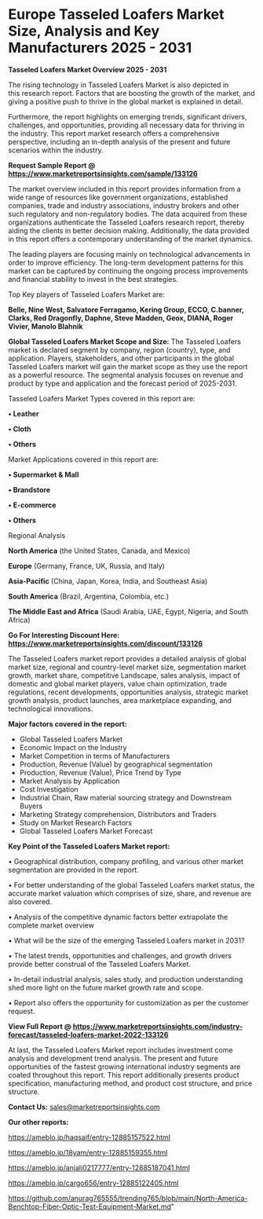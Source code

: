 # Europe Tasseled Loafers Market Size, Analysis and Key Manufacturers 2025 - 2031

<Strong> Tasseled Loafers Market Overview 2025 - 2031</strong>

The rising technology in Tasseled Loafers Market is also depicted in this research report. Factors that are boosting the growth of the market, and giving a positive push to thrive in the global market is explained in detail.

Furthermore, the report highlights on emerging trends, significant drivers, challenges, and opportunities, providing all necessary data for thriving in the industry. This report market research offers a comprehensive perspective, including an in-depth analysis of the present and future scenarios within the industry.

<strong>Request Sample Report @ <a href=https://www.marketreportsinsights.com/sample/133126>https://www.marketreportsinsights.com/sample/133126</a></strong>

The market overview included in this report provides information from a wide range of resources like government organizations, established companies, trade and industry associations, industry brokers and other such regulatory and non-regulatory bodies. The data acquired from these organizations authenticate the Tasseled Loafers research report, thereby aiding the clients in better decision making. Additionally, the data provided in this report offers a contemporary understanding of the market dynamics.

The leading players are focusing mainly on technological advancements in order to improve efficiency. The long-term development patterns for this market can be captured by continuing the ongoing process improvements and financial stability to invest in the best strategies.

Top Key players of Tasseled Loafers Market are:

<strong>Belle, Nine West, Salvatore Ferragamo, Kering Group, ECCO, C.banner, Clarks, Red Dragonfly, Daphne, Steve Madden, Geox, DIANA, Roger Vivier, Manolo Blahnik</strong>

<strong><b>Global Tasseled Loafers Market Scope and Size:</b></strong>
The Tasseled Loafers market is declared segment by company, region (country), type, and application. Players, stakeholders, and other participants in the global Tasseled Loafers market will gain the market scope as they use the report as a powerful resource. The segmental analysis focuses on revenue and product by type and application and the forecast period of 2025-2031.

Tasseled Loafers Market Types covered in this report are:

<strong>• Leather

• Cloth

• Others</strong>

Market Applications covered in this report are:

<strong>• Supermarket & Mall

• Brandstore

• E-commerce

• Others</strong> 

Regional Analysis

<strong>North America</strong> (the United States, Canada, and Mexico)

<strong>Europe</strong> (Germany, France, UK, Russia, and Italy)

<strong>Asia-Pacific</strong> (China, Japan, Korea, India, and Southeast Asia)

<strong>South America</strong> (Brazil, Argentina, Colombia, etc.)

<strong>The Middle East and Africa</strong> (Saudi Arabia, UAE, Egypt, Nigeria, and South Africa)

<strong>Go For Interesting Discount Here: <a href=https://www.marketreportsinsights.com/discount/133126>https://www.marketreportsinsights.com/discount/133126</a></strong>

The Tasseled Loafers market report provides a detailed analysis of global market size, regional and country-level market size, segmentation market growth, market share, competitive Landscape, sales analysis, impact of domestic and global market players, value chain optimization, trade regulations, recent developments, opportunities analysis, strategic market growth analysis, product launches, area marketplace expanding, and technological innovations.

<strong><b>Major factors covered in the report:</b></strong>
<ul>
  <li>Global Tasseled Loafers Market </li>
  <li>Economic Impact on the Industry</li>
  <li>Market Competition in terms of Manufacturers</li>
  <li>Production, Revenue (Value) by geographical segmentation</li>
  <li>Production, Revenue (Value), Price Trend by Type</li>
  <li>Market Analysis by Application</li>
  <li>Cost Investigation</li>
  <li>Industrial Chain, Raw material sourcing strategy and Downstream Buyers</li>
  <li>Marketing Strategy comprehension, Distributors and Traders</li>
  <li>Study on Market Research Factors</li>
  <li>Global Tasseled Loafers Market Forecast</li>
</ul>

<strong><b>Key Point of the Tasseled Loafers Market report:</b></strong>

• Geographical distribution, company profiling, and various other market segmentation are provided in the report.

• For better understanding of the global Tasseled Loafers market status, the accurate market valuation which comprises of size, share, and revenue are also covered.

• Analysis of the competitive dynamic factors better extrapolate the complete market overview

• What will be the size of the emerging Tasseled Loafers market in 2031?

• The latest trends, opportunities and challenges, and growth drivers provide better construal of the Tasseled Loafers Market.

• In-detail industrial analysis, sales study, and production understanding shed more light on the future market growth rate and scope.

• Report also offers the opportunity for customization as per the customer request.

<strong><b>View Full Report @ <a href=https://www.marketreportsinsights.com/industry-forecast/tasseled-loafers-market-2022-133126>https://www.marketreportsinsights.com/industry-forecast/tasseled-loafers-market-2022-133126</a></b></strong>


At last, the Tasseled Loafers Market report includes investment come analysis and development trend analysis. The present and future opportunities of the fastest growing international industry segments are coated throughout this report. This report additionally presents product specification, manufacturing method, and product cost structure, and price structure.

<strong>Contact Us:</strong>
sales@marketreportsinsights.com

<strong>Our other reports:</strong>

<a href=https://ameblo.jp/haqsaif/entry-12885157522.html>https://ameblo.jp/haqsaif/entry-12885157522.html</a>

<a href=https://ameblo.jp/18yam/entry-12885159355.html>https://ameblo.jp/18yam/entry-12885159355.html</a>

<a href=https://ameblo.jp/anjali0217777/entry-12885187041.html>https://ameblo.jp/anjali0217777/entry-12885187041.html</a>

<a href=https://ameblo.jp/cargo656/entry-12885122405.html>https://ameblo.jp/cargo656/entry-12885122405.html</a>

<a href=https://github.com/anurag765555/trending765/blob/main/North-America-Benchtop-Fiber-Optic-Test-Equipment-Market.md>https://github.com/anurag765555/trending765/blob/main/North-America-Benchtop-Fiber-Optic-Test-Equipment-Market.md</a>"
